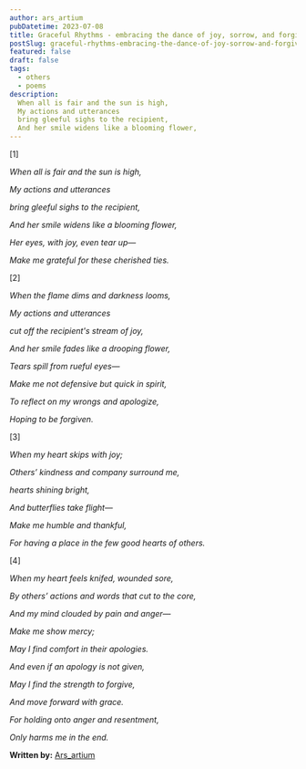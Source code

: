 ```yaml
---
author: ars_artium
pubDatetime: 2023-07-08 
title: Graceful Rhythms - embracing the dance of joy, sorrow, and forgiveness.
postSlug: graceful-rhythms-embracing-the-dance-of-joy-sorrow-and-forgiveness
featured: false
draft: false
tags:
  - others
  - poems
description:
  When all is fair and the sun is high,
  My actions and utterances
  bring gleeful sighs to the recipient,
  And her smile widens like a blooming flower,
---
```


[1]

*When all is fair and the sun is high,*

*My actions and utterances*

*bring  gleeful sighs to the recipient,*

*And her smile widens like a blooming flower,*

*Her eyes, with joy, even tear up—*

*Make me grateful for these cherished ties.*

[2]

*When the flame dims and darkness looms,*

*My actions and utterances*

*cut off the recipient's stream of joy,*

*And her smile fades like a drooping flower,*

*Tears spill from rueful eyes—*

*Make me not defensive but quick in spirit,*

*To reflect on my wrongs and apologize,*

*Hoping to be forgiven.*

 

[3]

*When my heart skips with joy;*

*Others’ kindness and company surround me,* 

*hearts shining bright,*

*And butterflies take flight—*

*Make me humble and thankful,*

*For having a place in the few good hearts of others.*

[4]

*When my heart feels knifed, wounded sore,*

*By others’ actions and words that cut to the core,*

*And my mind clouded by pain and anger—*

*Make me show mercy;*

*May I find comfort in their apologies.*

*And even if an apology is not given,*

*May I find the strength to forgive,*

*And move forward with grace.*

*For holding onto anger and resentment,*

*Only harms me in the end.*


**Written by:** [Ars_artium](https://twitter.com/ars_artium)